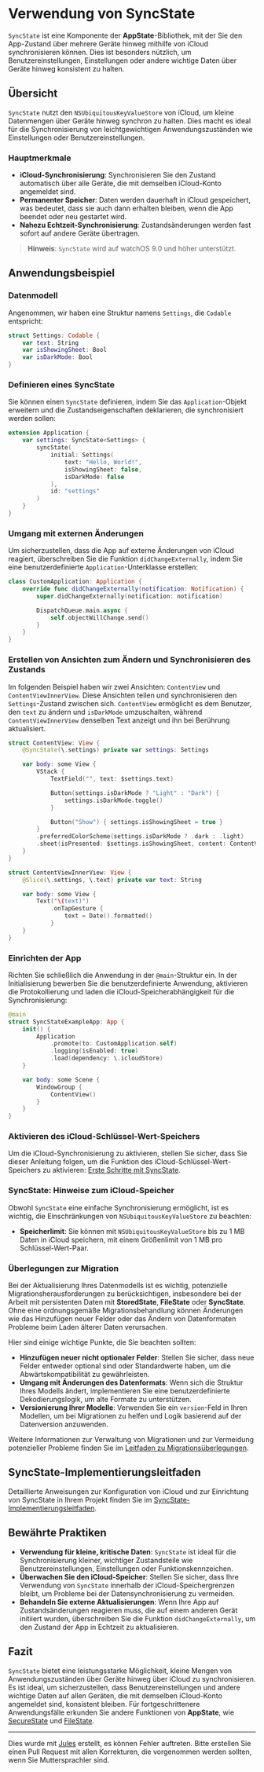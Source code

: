 # Verwendung von SyncState

`SyncState` ist eine Komponente der **AppState**-Bibliothek, mit der Sie den App-Zustand über mehrere Geräte hinweg mithilfe von iCloud synchronisieren können. Dies ist besonders nützlich, um Benutzereinstellungen, Einstellungen oder andere wichtige Daten über Geräte hinweg konsistent zu halten.

## Übersicht

`SyncState` nutzt den `NSUbiquitousKeyValueStore` von iCloud, um kleine Datenmengen über Geräte hinweg synchron zu halten. Dies macht es ideal für die Synchronisierung von leichtgewichtigen Anwendungszuständen wie Einstellungen oder Benutzereinstellungen.

### Hauptmerkmale

- **iCloud-Synchronisierung**: Synchronisieren Sie den Zustand automatisch über alle Geräte, die mit demselben iCloud-Konto angemeldet sind.
- **Permanenter Speicher**: Daten werden dauerhaft in iCloud gespeichert, was bedeutet, dass sie auch dann erhalten bleiben, wenn die App beendet oder neu gestartet wird.
- **Nahezu Echtzeit-Synchronisierung**: Zustandsänderungen werden fast sofort auf andere Geräte übertragen.

> **Hinweis**: `SyncState` wird auf watchOS 9.0 und höher unterstützt.

## Anwendungsbeispiel

### Datenmodell

Angenommen, wir haben eine Struktur namens `Settings`, die `Codable` entspricht:

```swift
struct Settings: Codable {
    var text: String
    var isShowingSheet: Bool
    var isDarkMode: Bool
}
```

### Definieren eines SyncState

Sie können einen `SyncState` definieren, indem Sie das `Application`-Objekt erweitern und die Zustandseigenschaften deklarieren, die synchronisiert werden sollen:

```swift
extension Application {
    var settings: SyncState<Settings> {
        syncState(
            initial: Settings(
                text: "Hello, World!",
                isShowingSheet: false,
                isDarkMode: false
            ),
            id: "settings"
        )
    }
}
```

### Umgang mit externen Änderungen

Um sicherzustellen, dass die App auf externe Änderungen von iCloud reagiert, überschreiben Sie die Funktion `didChangeExternally`, indem Sie eine benutzerdefinierte `Application`-Unterklasse erstellen:

```swift
class CustomApplication: Application {
    override func didChangeExternally(notification: Notification) {
        super.didChangeExternally(notification: notification)

        DispatchQueue.main.async {
            self.objectWillChange.send()
        }
    }
}
```

### Erstellen von Ansichten zum Ändern und Synchronisieren des Zustands

Im folgenden Beispiel haben wir zwei Ansichten: `ContentView` und `ContentViewInnerView`. Diese Ansichten teilen und synchronisieren den `Settings`-Zustand zwischen sich. `ContentView` ermöglicht es dem Benutzer, den `text` zu ändern und `isDarkMode` umzuschalten, während `ContentViewInnerView` denselben Text anzeigt und ihn bei Berührung aktualisiert.

```swift
struct ContentView: View {
    @SyncState(\.settings) private var settings: Settings

    var body: some View {
        VStack {
            TextField("", text: $settings.text)

            Button(settings.isDarkMode ? "Light" : "Dark") {
                settings.isDarkMode.toggle()
            }

            Button("Show") { settings.isShowingSheet = true }
        }
        .preferredColorScheme(settings.isDarkMode ? .dark : .light)
        .sheet(isPresented: $settings.isShowingSheet, content: ContentViewInnerView.init)
    }
}

struct ContentViewInnerView: View {
    @Slice(\.settings, \.text) private var text: String

    var body: some View {
        Text("\(text)")
            .onTapGesture {
                text = Date().formatted()
            }
    }
}
```

### Einrichten der App

Richten Sie schließlich die Anwendung in der `@main`-Struktur ein. In der Initialisierung bewerben Sie die benutzerdefinierte Anwendung, aktivieren die Protokollierung und laden die iCloud-Speicherabhängigkeit für die Synchronisierung:

```swift
@main
struct SyncStateExampleApp: App {
    init() {
        Application
            .promote(to: CustomApplication.self)
            .logging(isEnabled: true)
            .load(dependency: \.icloudStore)
    }

    var body: some Scene {
        WindowGroup {
            ContentView()
        }
    }
}
```

### Aktivieren des iCloud-Schlüssel-Wert-Speichers

Um die iCloud-Synchronisierung zu aktivieren, stellen Sie sicher, dass Sie dieser Anleitung folgen, um die Funktion des iCloud-Schlüssel-Wert-Speichers zu aktivieren: [Erste Schritte mit SyncState](https://github.com/0xLeif/AppState/wiki/Starting-to-use-SyncState).

### SyncState: Hinweise zum iCloud-Speicher

Obwohl `SyncState` eine einfache Synchronisierung ermöglicht, ist es wichtig, die Einschränkungen von `NSUbiquitousKeyValueStore` zu beachten:

- **Speicherlimit**: Sie können mit `NSUbiquitousKeyValueStore` bis zu 1 MB Daten in iCloud speichern, mit einem Größenlimit von 1 MB pro Schlüssel-Wert-Paar.

### Überlegungen zur Migration

Bei der Aktualisierung Ihres Datenmodells ist es wichtig, potenzielle Migrationsherausforderungen zu berücksichtigen, insbesondere bei der Arbeit mit persistenten Daten mit **StoredState**, **FileState** oder **SyncState**. Ohne eine ordnungsgemäße Migrationsbehandlung können Änderungen wie das Hinzufügen neuer Felder oder das Ändern von Datenformaten Probleme beim Laden älterer Daten verursachen.

Hier sind einige wichtige Punkte, die Sie beachten sollten:
- **Hinzufügen neuer nicht optionaler Felder**: Stellen Sie sicher, dass neue Felder entweder optional sind oder Standardwerte haben, um die Abwärtskompatibilität zu gewährleisten.
- **Umgang mit Änderungen des Datenformats**: Wenn sich die Struktur Ihres Modells ändert, implementieren Sie eine benutzerdefinierte Dekodierungslogik, um alte Formate zu unterstützen.
- **Versionierung Ihrer Modelle**: Verwenden Sie ein `version`-Feld in Ihren Modellen, um bei Migrationen zu helfen und Logik basierend auf der Datenversion anzuwenden.

Weitere Informationen zur Verwaltung von Migrationen und zur Vermeidung potenzieller Probleme finden Sie im [Leitfaden zu Migrationsüberlegungen](migration-considerations.md).

## SyncState-Implementierungsleitfaden

Detaillierte Anweisungen zur Konfiguration von iCloud und zur Einrichtung von SyncState in Ihrem Projekt finden Sie im [SyncState-Implementierungsleitfaden](syncstate-implementation.md).

## Bewährte Praktiken

- **Verwendung für kleine, kritische Daten**: `SyncState` ist ideal für die Synchronisierung kleiner, wichtiger Zustandsteile wie Benutzereinstellungen, Einstellungen oder Funktionskennzeichen.
- **Überwachen Sie den iCloud-Speicher**: Stellen Sie sicher, dass Ihre Verwendung von `SyncState` innerhalb der iCloud-Speichergrenzen bleibt, um Probleme bei der Datensynchronisierung zu vermeiden.
- **Behandeln Sie externe Aktualisierungen**: Wenn Ihre App auf Zustandsänderungen reagieren muss, die auf einem anderen Gerät initiiert wurden, überschreiben Sie die Funktion `didChangeExternally`, um den Zustand der App in Echtzeit zu aktualisieren.

## Fazit

`SyncState` bietet eine leistungsstarke Möglichkeit, kleine Mengen von Anwendungszuständen über Geräte hinweg über iCloud zu synchronisieren. Es ist ideal, um sicherzustellen, dass Benutzereinstellungen und andere wichtige Daten auf allen Geräten, die mit demselben iCloud-Konto angemeldet sind, konsistent bleiben. Für fortgeschrittenere Anwendungsfälle erkunden Sie andere Funktionen von **AppState**, wie [SecureState](usage-securestate.md) und [FileState](usage-filestate.md).

---
Dies wurde mit [Jules](https://jules.google) erstellt, es können Fehler auftreten. Bitte erstellen Sie einen Pull Request mit allen Korrekturen, die vorgenommen werden sollten, wenn Sie Muttersprachler sind.
